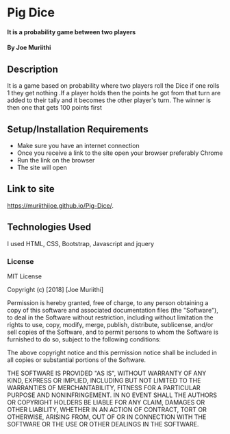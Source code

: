 # Pig Dice
#### It is a probability game between two players
#### By Joe Muriithi
## Description
It is a game based on probability where two players roll the Dice if one rolls
1 they get nothing .If a player holds then the points he got from that turn are
added to their tally and it becomes the other player's turn. The winner is then
one that gets 100 points first
## Setup/Installation Requirements
* Make sure you have an internet connection
* Once you receive a link to the site open your browser preferably Chrome
* Run the link on the browser
* The site will open
## Link to site
https://muriithijoe.github.io/Pig-Dice/. 
## Technologies Used
I used HTML, CSS, Bootstrap, Javascript and jquery
### License
MIT License

Copyright (c) [2018] [Joe Muriithi]

Permission is hereby granted, free of charge, to any person obtaining a copy
of this software and associated documentation files (the "Software"), to deal
in the Software without restriction, including without limitation the rights
to use, copy, modify, merge, publish, distribute, sublicense, and/or sell
copies of the Software, and to permit persons to whom the Software is
furnished to do so, subject to the following conditions:

The above copyright notice and this permission notice shall be included in all
copies or substantial portions of the Software.

THE SOFTWARE IS PROVIDED "AS IS", WITHOUT WARRANTY OF ANY KIND, EXPRESS OR
IMPLIED, INCLUDING BUT NOT LIMITED TO THE WARRANTIES OF MERCHANTABILITY,
FITNESS FOR A PARTICULAR PURPOSE AND NONINFRINGEMENT. IN NO EVENT SHALL THE
AUTHORS OR COPYRIGHT HOLDERS BE LIABLE FOR ANY CLAIM, DAMAGES OR OTHER
LIABILITY, WHETHER IN AN ACTION OF CONTRACT, TORT OR OTHERWISE, ARISING FROM,
OUT OF OR IN CONNECTION WITH THE SOFTWARE OR THE USE OR OTHER DEALINGS IN THE
SOFTWARE.
